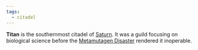 ```yaml
---
tags:
  - citadel
---
```

**Titan** is the southernmost citadel of [Saturn](<../Saturn.md>). It was a guild focusing on biological science before the [Metamutagen Disaster](<../../Technology/Metamutagen.md#Disaster>) rendered it inoperable.